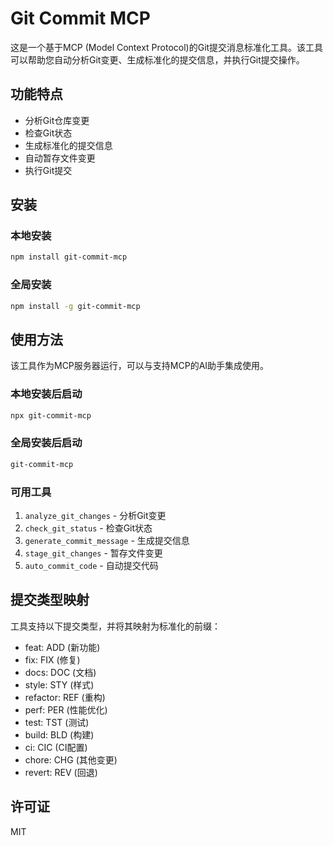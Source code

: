 # Git Commit MCP

这是一个基于MCP (Model Context Protocol)的Git提交消息标准化工具。该工具可以帮助您自动分析Git变更、生成标准化的提交信息，并执行Git提交操作。

## 功能特点

- 分析Git仓库变更
- 检查Git状态
- 生成标准化的提交信息
- 自动暂存文件变更
- 执行Git提交

## 安装

### 本地安装

```bash
npm install git-commit-mcp
```

### 全局安装

```bash
npm install -g git-commit-mcp
```

## 使用方法

该工具作为MCP服务器运行，可以与支持MCP的AI助手集成使用。

### 本地安装后启动

```bash
npx git-commit-mcp
```

### 全局安装后启动

```bash
git-commit-mcp
```

### 可用工具

1. `analyze_git_changes` - 分析Git变更
2. `check_git_status` - 检查Git状态
3. `generate_commit_message` - 生成提交信息
4. `stage_git_changes` - 暂存文件变更
5. `auto_commit_code` - 自动提交代码

## 提交类型映射

工具支持以下提交类型，并将其映射为标准化的前缀：

- feat: ADD (新功能)
- fix: FIX (修复)
- docs: DOC (文档)
- style: STY (样式)
- refactor: REF (重构)
- perf: PER (性能优化)
- test: TST (测试)
- build: BLD (构建)
- ci: CIC (CI配置)
- chore: CHG (其他变更)
- revert: REV (回退)

## 许可证

MIT